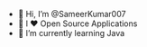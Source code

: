 - 👋 Hi, I’m @SameerKumar007
- 👀 I ❤️ Open Source Applications
- 🌱 I’m currently learning Java

<!---
SameerKumar007/SameerKumar007 is a ✨ special ✨ repository because its `README.md` (this file) appears on your GitHub profile.
You can click the Preview link to take a look at your changes.
--->
